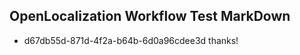 ## OpenLocalization Workflow Test MarkDown
* d67db55d-871d-4f2a-b64b-6d0a96cdee3d 
thanks!<!--HONumber=Mar16_HO3-->
